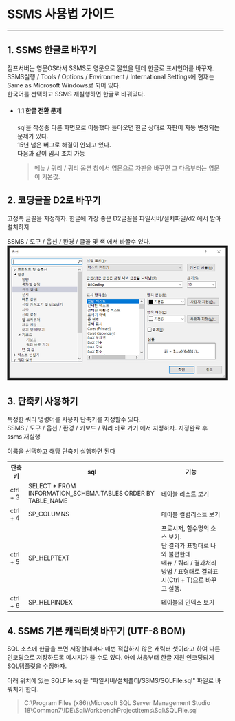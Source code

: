 # SSMS 사용법 가이드

***
## 1. SSMS 한글로 바꾸기
  점프서버는 영문OS라서 SSMS도 영문으로 깔았을 텐데 한글로 표시언어를 바꾸자.  
  SSMS실행 / Tools / Options / Environment / International Settings에 현재는 Same as Microsoft Windows로 되어 있다.  
  한국어를 선택하고 SSMS 재실행하면 한글로 바꿔있다.

* #### 1.1 한글 전환 문제
  sql을 작성중 다른 화면으로 이동했다 돌아오면 한글 상태로 자판이 자동 변경되는 문제가 있다.  
  15년 넘은 버그로 해결이 안되고 있다.  
  다음과 같이 임시 조치 가능  
    > 메뉴 / 쿼리 / 쿼리 옵션 창에서 영문으로 자판을 바꾸면 그 다음부터는 영문이 기본값.  

## 2. 코딩글꼴 D2로 바꾸기
  고정폭 글꼴을 지정하자. 한글에 가장 좋은 D2글꼴을 파일서버/설치파일/d2 에서 받아 설치하자  

  SSMS / 도구 / 옵션 / 환경 / 글꼴 및 색 에서 바꿀수 있다.  
  <img width="600" height="" src="image/01_fontchange.png" border="5"></img>
    

## 3. 단축키 사용하기
  특정한 쿼리 명령어를 사용자 단축키를 지정할수 있다.  
  SSMS / 도구 / 옵션 / 환경 / 키보드 / 쿼리 바로 가기 에서 지정하자. 지정완료 후 ssms 재실행  

  이름을 선택하고 해당 단축키 실행하면 된다

<table>
    <tr>
        <th>단축키</th>
        <th>sql</th>
        <th>기능</th>
    </tr>
    <tr>
        <td>ctrl + 3</td>
        <td>SELECT * FROM INFORMATION_SCHEMA.TABLES ORDER BY TABLE_NAME</td>
        <td>테이블 리스트 보기</td>
    </tr>
    <tr>
        <td>ctrl + 4</td>
        <td>SP_COLUMNS</td>
        <td>테이블 컬럼리스트 보기</td>
    </tr>
    <tr>
        <td>ctrl + 5</td>
        <td>SP_HELPTEXT</td>
        <td>프로시저, 함수명의 소스 보기.<br>
            단 결과가 표형태로 나와 불편한데 <br>
              메뉴 / 쿼리 / 결과처리방법 / 표형태로 결과표시(Ctrl + T)으로 바꾸고 실행.</td>
    </tr>
    <tr>
        <td>ctrl + 6</td>
        <td>SP_HELPINDEX</td>
        <td>테이블의 인덱스 보기</td>
    </tr>
</table>

## 4. SSMS 기본 캐릭터셋 바꾸기 (UTF-8 BOM)
  SQL 소스에 한글을 쓰면 저장할때마다 매번 적합하지 않은 캐릭터 셋이라고 하여 다른 인코딩으로 저장하도록 메시지가 뜰 수도 있다.
  아예 처음부터 한글 지원 인코딩되게 SQL템플릿을 수정하자.  

  아래 위치에 있는 SQLFile.sql을 "파일서버/설치폴더/SSMS/SQLFile.sql" 파일로 바꿔치기 한다.  
>  C:\Program Files (x86)\Microsoft SQL Server Management Studio 18\Common7\IDE\SqlWorkbenchProjectItems\Sql\SQLFile.sql